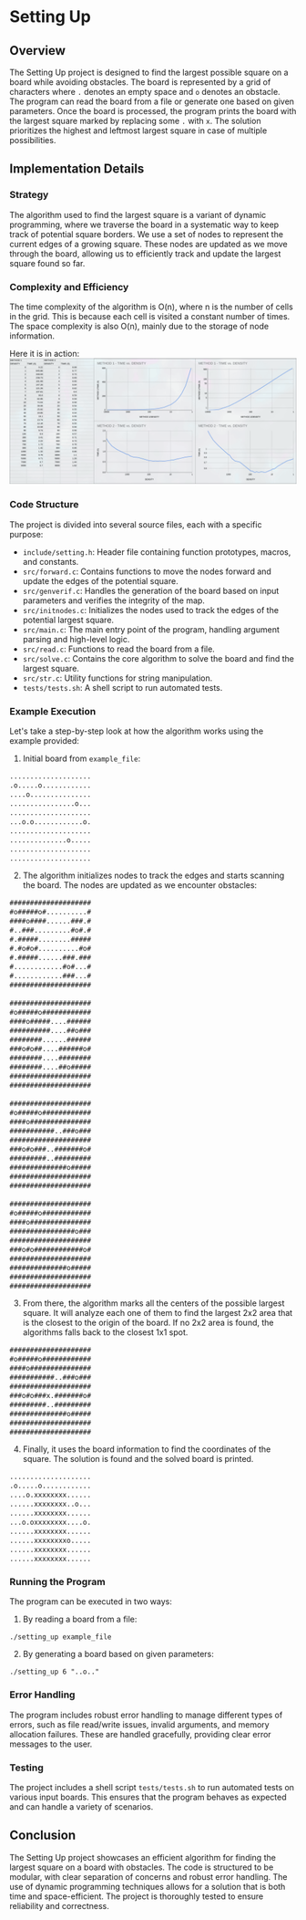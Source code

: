 # Setting Up

## Overview

The Setting Up project is designed to find the largest possible square on a board while avoiding obstacles. The board is represented by a grid of characters where `.` denotes an empty space and `o` denotes an obstacle. The program can read the board from a file or generate one based on given parameters. Once the board is processed, the program prints the board with the largest square marked by replacing some `.` with `x`. The solution prioritizes the highest and leftmost largest square in case of multiple possibilities.

## Implementation Details

### Strategy

The algorithm used to find the largest square is a variant of dynamic programming, where we traverse the board in a systematic way to keep track of potential square borders. We use a set of nodes to represent the current edges of a growing square. These nodes are updated as we move through the board, allowing us to efficiently track and update the largest square found so far.

### Complexity and Efficiency

The time complexity of the algorithm is O(n), where n is the number of cells in the grid. This is because each cell is visited a constant number of times. The space complexity is also O(n), mainly due to the storage of node information.

Here it is in action:
![Stats](https://github.com/ThomasBaruzier/setting_up/blob/main/bonus/stats.png?raw=true)

### Code Structure

The project is divided into several source files, each with a specific purpose:

- `include/setting.h`: Header file containing function prototypes, macros, and constants.
- `src/forward.c`: Contains functions to move the nodes forward and update the edges of the potential square.
- `src/genverif.c`: Handles the generation of the board based on input parameters and verifies the integrity of the map.
- `src/initnodes.c`: Initializes the nodes used to track the edges of the potential largest square.
- `src/main.c`: The main entry point of the program, handling argument parsing and high-level logic.
- `src/read.c`: Functions to read the board from a file.
- `src/solve.c`: Contains the core algorithm to solve the board and find the largest square.
- `src/str.c`: Utility functions for string manipulation.
- `tests/tests.sh`: A shell script to run automated tests.

### Example Execution

Let's take a step-by-step look at how the algorithm works using the example provided:

1. Initial board from `example_file`:

```
....................
.o.....o............
....o...............
................o...
....................
...o.o............o.
....................
..............o.....
....................
....................
```

2. The algorithm initializes nodes to track the edges and starts scanning the board. The nodes are updated as we encounter obstacles:

```
####################
#o#####o#..........#
####o####......###.#
#..###.........#o#.#
#.#####........#####
#.#o#o#..........#o#
#.#####......###.###
#............#o#...#
#............###...#
####################

####################
#o#####o############
####o#####....######
##########....##o###
########......######
###o#o##....######o#
########....########
########....##o#####
####################
####################

####################
#o#####o############
####o###############
###########..###o###
####################
###o#o###..#######o#
#########..#########
##############o#####
####################
####################

####################
#o#####o############
####o###############
################o###
####################
###o#o############o#
####################
##############o#####
####################
####################
```

3. From there, the algorithm marks all the centers of the possible largest square. It will analyze each one of them to find the largest 2x2 area that is the closest to the origin of the board. If no 2x2 area is found, the algorithms falls back to the closest 1x1 spot.
```
####################
#o#####o############
####o###############
###########..###o###
####################
###o#o###x.#######o#
#########..#########
##############o#####
####################
####################
```

4. Finally, it uses the board information to find the coordinates of the square. The solution is found and the solved board is printed.
```
....................
.o.....o............
....o.xxxxxxxx......
......xxxxxxxx..o...
......xxxxxxxx......
...o.oxxxxxxxx....o.
......xxxxxxxx......
......xxxxxxxxo.....
......xxxxxxxx......
......xxxxxxxx......
```

### Running the Program

The program can be executed in two ways:

1. By reading a board from a file:

```
./setting_up example_file
```

2. By generating a board based on given parameters:

```
./setting_up 6 "..o.."
```

### Error Handling

The program includes robust error handling to manage different types of errors, such as file read/write issues, invalid arguments, and memory allocation failures. These are handled gracefully, providing clear error messages to the user.

### Testing

The project includes a shell script `tests/tests.sh` to run automated tests on various input boards. This ensures that the program behaves as expected and can handle a variety of scenarios.

## Conclusion

The Setting Up project showcases an efficient algorithm for finding the largest square on a board with obstacles. The code is structured to be modular, with clear separation of concerns and robust error handling. The use of dynamic programming techniques allows for a solution that is both time and space-efficient. The project is thoroughly tested to ensure reliability and correctness.
